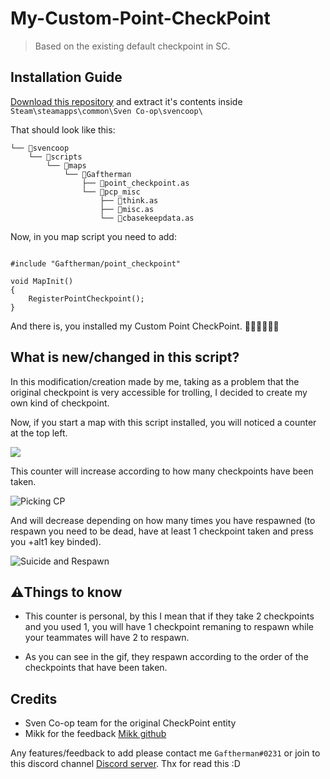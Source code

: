# My-Custom-Point-CheckPoint
> Based on the existing default checkpoint in SC.

## Installation Guide

[Download this repository](https://github.com/Gaftherman/My-Custom-Point-CheckPoint/archive/refs/heads/main.zip) and extract it's contents inside `Steam\steamapps\common\Sven Co-op\svencoop\`

That should look like this:

```
└── 📁svencoop
    └── 📁scripts
        └── 📁maps
            └── 📁Gaftherman
                ├── 📄point_checkpoint.as
                └── 📁pcp_misc   
                    ├── 📄think.as
                    ├── 📄misc.as
                    └── 📄cbasekeepdata.as
```

Now, in you map script you need to add:

```angelscript

#include "Gaftherman/point_checkpoint"

void MapInit()
{
    RegisterPointCheckpoint(); 
}
```

And there is, you installed my Custom Point CheckPoint. 🎉🎉🎉🎉🎉🎉

## What is new/changed in this script?

In this modification/creation made by me, taking as a problem that the original checkpoint is very accessible for trolling, I decided to create my own kind of checkpoint.

Now, if you start a map with this script installed, you will noticed a counter at the top left. 

![](https://i.imgur.com/QxCsUDO.png)

This counter will increase according to how many checkpoints have been taken.

![Picking CP](https://user-images.githubusercontent.com/71413659/191890921-6bc774fd-902b-40f8-9f34-81f074ce8339.gif)

And will decrease depending on how many times you have respawned (to respawn you need to be dead, have at least 1 checkpoint taken and press you +alt1 key binded).

![Suicide and Respawn](https://user-images.githubusercontent.com/71413659/191894060-63a488bc-792c-466d-a5d4-40a1625e3ac8.gif)

## ⚠️Things to know

- This counter is personal, by this I mean that if they take 2 checkpoints and you used 1, you will have 1 checkpoint remaning to respawn while your teammates will have 2 to respawn.

- As you can see in the gif, they respawn according to the order of the checkpoints that have been taken.

## Credits

* Sven Co-op team for the original CheckPoint entity
* Mikk for the feedback [Mikk github](https://github.com/Mikk155)

Any features/feedback to add please contact me `Gaftherman#0231` or join to this discord channel [Discord server](https://discord.gg/VsNnE3A7j8).
Thx for read this :D
